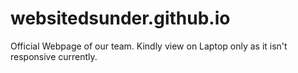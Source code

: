 # websitedsunder.github.io
Official Webpage of our team.
Kindly view on Laptop only as it isn't responsive currently.
